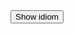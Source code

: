 <script src="https://ajax.googleapis.com/ajax/libs/jquery/3.4.1/jquery.min.js"></script>

<dl id="quote"></dl>

<div>
  <button id="btn1">Show idiom</button>
</div>


<script>
// find elements
//var dataContainer = $("#data-container");
var btn = $("#btn1");

// handle click and add class
btn.on("click", function(e) {

  $.ajax({
    url: "https://martinbarge.github.io/sml5202-sts/datasets/idioms.json",
    dataType: "json"
  }).done(function(result) {
    let id = Math.floor(Math.random() * 5);
    let idiom = result['idioms'][id]['idiom'];
    let meaning = result['idioms'][id]['meaning'];
    let example = result['idioms'][id]['example'];

    let dstring = "Idiom: " + idiom + " Meaning: " + meaning + " Example: " + example;
    //dataContainer.text(dstring);
    
    document.querySelector("#quote").innerHTML = "<dt>" + idiom + "</dt>" + "<dd><strong>Example:</strong> " + example + "</dd><dd><strong>Meaning:</strong> " + meaning + "</dd>" ;
  });

});
</script>
